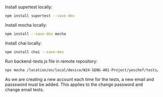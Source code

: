 Install supertest locally:
```bash
npm install supertest --save-dev
```

Install mocha locally:
```bash
npm install --save-dev mocha
```

Install chai locally:
```bash
npm install chai --save-dev
```

Run backend-tests.js file in remote repository:
```bash
npx mocha /location/on/local/device/W24-SENG-401-Project/yeschef/tests/tests.js
```

As we are creating a new account each time for the tests, a new email and passsword must be added. This applies to the change password and change email tests.
